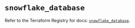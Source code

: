 # `snowflake_database`

Refer to the Terraform Registry for docs: [`snowflake_database`](https://registry.terraform.io/providers/snowflake-labs/snowflake/0.83.1/docs/resources/database).
